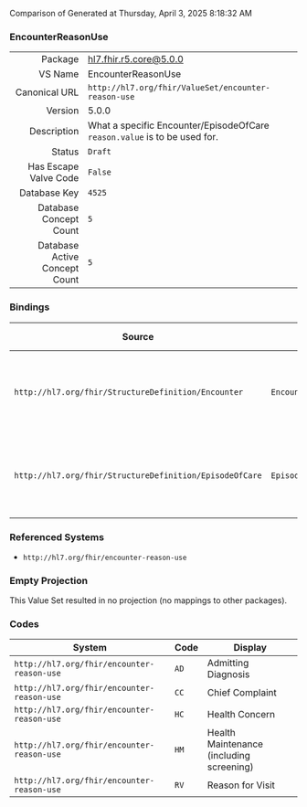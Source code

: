 Comparison of 
Generated at Thursday, April 3, 2025 8:18:32 AM

### EncounterReasonUse

|      |     |
| ---: | --- |
| Package | hl7.fhir.r5.core@5.0.0 |
| VS Name | EncounterReasonUse |
| Canonical URL | `http://hl7.org/fhir/ValueSet/encounter-reason-use` |
| Version | 5.0.0 |
| Description | What a specific Encounter/EpisodeOfCare `reason.value` is to be used for. |
| Status | `Draft` |
| Has Escape Valve Code | `False` |
| Database Key | `4525` |
| Database Concept Count | `5` |
| Database Active Concept Count | `5` |
### Bindings

| Source | Element | Binding | Strength | Element Short |
| ------ | ------- | ------- | -------- | ------------- |
| `http://hl7.org/fhir/StructureDefinition/Encounter` | `Encounter.reason.use` | `http://hl7.org/fhir/ValueSet/encounter-reason-use` | `Example` | What the reason value should be used for/as |
| `http://hl7.org/fhir/StructureDefinition/EpisodeOfCare` | `EpisodeOfCare.reason.use` | `http://hl7.org/fhir/ValueSet/encounter-reason-use` | `Example` | What the reason value should be used for/as |

### Referenced Systems

* `http://hl7.org/fhir/encounter-reason-use`
### Empty Projection

This Value Set resulted in no projection (no mappings to other packages).

### Codes

| System | Code | Display |
| ------ | ---- | ------- |
| `http://hl7.org/fhir/encounter-reason-use` | `AD` | Admitting Diagnosis |
| `http://hl7.org/fhir/encounter-reason-use` | `CC` | Chief Complaint |
| `http://hl7.org/fhir/encounter-reason-use` | `HC` | Health Concern |
| `http://hl7.org/fhir/encounter-reason-use` | `HM` | Health Maintenance (including screening) |
| `http://hl7.org/fhir/encounter-reason-use` | `RV` | Reason for Visit |
